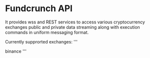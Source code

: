# Fundcrunch API
It provides wss and REST services to access various cryptocurrency exchanges public and private data streaming along with execution commands in uniform messaging format.

Currently supprorted exchanges:
'''

binance
'''


